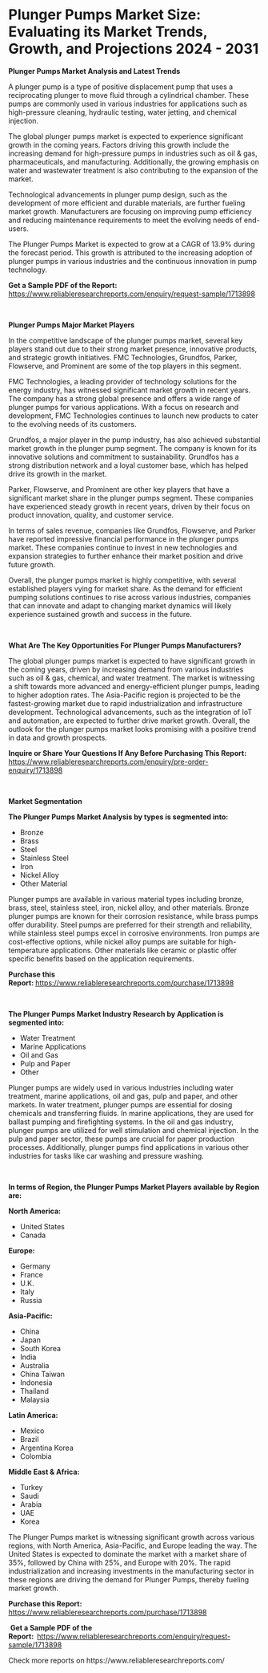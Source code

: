 <p><h1>Plunger Pumps Market Size: Evaluating its Market Trends, Growth, and Projections 2024 - 2031</h1></p><p><strong>Plunger Pumps Market Analysis and Latest Trends</strong></p>
<p><p>A plunger pump is a type of positive displacement pump that uses a reciprocating plunger to move fluid through a cylindrical chamber. These pumps are commonly used in various industries for applications such as high-pressure cleaning, hydraulic testing, water jetting, and chemical injection.</p><p>The global plunger pumps market is expected to experience significant growth in the coming years. Factors driving this growth include the increasing demand for high-pressure pumps in industries such as oil & gas, pharmaceuticals, and manufacturing. Additionally, the growing emphasis on water and wastewater treatment is also contributing to the expansion of the market.</p><p>Technological advancements in plunger pump design, such as the development of more efficient and durable materials, are further fueling market growth. Manufacturers are focusing on improving pump efficiency and reducing maintenance requirements to meet the evolving needs of end-users.</p><p>The Plunger Pumps Market is expected to grow at a CAGR of 13.9% during the forecast period. This growth is attributed to the increasing adoption of plunger pumps in various industries and the continuous innovation in pump technology.</p></p>
<p><strong>Get a Sample PDF of the Report:&nbsp;</strong> <a href="https://www.reliableresearchreports.com/enquiry/request-sample/1713898">https://www.reliableresearchreports.com/enquiry/request-sample/1713898</a></p>
<p>&nbsp;</p>
<p><strong>Plunger Pumps Major Market Players</strong></p>
<p><p>In the competitive landscape of the plunger pumps market, several key players stand out due to their strong market presence, innovative products, and strategic growth initiatives. FMC Technologies, Grundfos, Parker, Flowserve, and Prominent are some of the top players in this segment.</p><p>FMC Technologies, a leading provider of technology solutions for the energy industry, has witnessed significant market growth in recent years. The company has a strong global presence and offers a wide range of plunger pumps for various applications. With a focus on research and development, FMC Technologies continues to launch new products to cater to the evolving needs of its customers.</p><p>Grundfos, a major player in the pump industry, has also achieved substantial market growth in the plunger pump segment. The company is known for its innovative solutions and commitment to sustainability. Grundfos has a strong distribution network and a loyal customer base, which has helped drive its growth in the market.</p><p>Parker, Flowserve, and Prominent are other key players that have a significant market share in the plunger pumps segment. These companies have experienced steady growth in recent years, driven by their focus on product innovation, quality, and customer service.</p><p>In terms of sales revenue, companies like Grundfos, Flowserve, and Parker have reported impressive financial performance in the plunger pumps market. These companies continue to invest in new technologies and expansion strategies to further enhance their market position and drive future growth.</p><p>Overall, the plunger pumps market is highly competitive, with several established players vying for market share. As the demand for efficient pumping solutions continues to rise across various industries, companies that can innovate and adapt to changing market dynamics will likely experience sustained growth and success in the future.</p></p>
<p>&nbsp;</p>
<p><strong>What Are The Key Opportunities For Plunger Pumps Manufacturers?</strong></p>
<p><p>The global plunger pumps market is expected to have significant growth in the coming years, driven by increasing demand from various industries such as oil & gas, chemical, and water treatment. The market is witnessing a shift towards more advanced and energy-efficient plunger pumps, leading to higher adoption rates. The Asia-Pacific region is projected to be the fastest-growing market due to rapid industrialization and infrastructure development. Technological advancements, such as the integration of IoT and automation, are expected to further drive market growth. Overall, the outlook for the plunger pumps market looks promising with a positive trend in data and growth prospects.</p></p>
<p><strong>Inquire or Share Your Questions If Any Before Purchasing This Report:</strong> <a href="https://www.reliableresearchreports.com/enquiry/pre-order-enquiry/1713898">https://www.reliableresearchreports.com/enquiry/pre-order-enquiry/1713898</a></p>
<p>&nbsp;</p>
<p><strong>Market Segmentation</strong></p>
<p><strong>The Plunger Pumps Market Analysis by types is segmented into:</strong></p>
<p><ul><li>Bronze</li><li>Brass</li><li>Steel</li><li>Stainless Steel</li><li>Iron</li><li>Nickel Alloy</li><li>Other Material</li></ul></p>
<p><p>Plunger pumps are available in various material types including bronze, brass, steel, stainless steel, iron, nickel alloy, and other materials. Bronze plunger pumps are known for their corrosion resistance, while brass pumps offer durability. Steel pumps are preferred for their strength and reliability, while stainless steel pumps excel in corrosive environments. Iron pumps are cost-effective options, while nickel alloy pumps are suitable for high-temperature applications. Other materials like ceramic or plastic offer specific benefits based on the application requirements.</p></p>
<p><strong>Purchase this Report:&nbsp;</strong><a href="https://www.reliableresearchreports.com/purchase/1713898">https://www.reliableresearchreports.com/purchase/1713898</a></p>
<p>&nbsp;</p>
<p><strong>The Plunger Pumps Market Industry Research by Application is segmented into:</strong></p>
<p><ul><li>Water Treatment</li><li>Marine Applications</li><li>Oil and Gas</li><li>Pulp and Paper</li><li>Other</li></ul></p>
<p><p>Plunger pumps are widely used in various industries including water treatment, marine applications, oil and gas, pulp and paper, and other markets. In water treatment, plunger pumps are essential for dosing chemicals and transferring fluids. In marine applications, they are used for ballast pumping and firefighting systems. In the oil and gas industry, plunger pumps are utilized for well stimulation and chemical injection. In the pulp and paper sector, these pumps are crucial for paper production processes. Additionally, plunger pumps find applications in various other industries for tasks like car washing and pressure washing.</p></p>
<p>&nbsp;</p>
<p><strong>In terms of Region, the Plunger Pumps Market Players available by Region are:</strong></p>
<p>
    <p> <strong> North America: </strong>
        <ul>
            <li>United States</li>
            <li>Canada</li>
        </ul>
        </p> 
    <p> <strong> Europe: </strong>
        <ul>
            <li>Germany</li>
            <li>France</li>
            <li>U.K.</li>
            <li>Italy</li>
            <li>Russia</li>
        </ul>
        </p> 
    <p> <strong> Asia-Pacific: </strong>
        <ul>
            <li>China</li>
            <li>Japan</li>
            <li>South Korea</li>
            <li>India</li>
            <li>Australia</li>
            <li>China Taiwan</li>
            <li>Indonesia</li>
            <li>Thailand</li>
            <li>Malaysia</li>
        </ul>
        </p> 
    <p> <strong> Latin America: </strong>
        <ul>
            <li>Mexico</li>
            <li>Brazil</li>
            <li>Argentina Korea</li>
            <li>Colombia</li>
        </ul>
        </p> 
    <p> <strong> Middle East & Africa: </strong>
        <ul>
            <li>Turkey</li>
            <li>Saudi</li>
            <li>Arabia</li>
            <li>UAE</li>
            <li>Korea</li>
        </ul>
    </p>
    </p>
<p><p>The Plunger Pumps market is witnessing significant growth across various regions, with North America, Asia-Pacific, and Europe leading the way. The United States is expected to dominate the market with a market share of 35%, followed by China with 25%, and Europe with 20%. The rapid industrialization and increasing investments in the manufacturing sector in these regions are driving the demand for Plunger Pumps, thereby fueling market growth.</p></p>
<p><strong>Purchase this Report: </strong><a href="https://www.reliableresearchreports.com/purchase/1713898">https://www.reliableresearchreports.com/purchase/1713898</a></p>
<p>&nbsp;<strong>Get a Sample PDF of the Report:&nbsp;&nbsp;</strong><a href="https://www.reliableresearchreports.com/enquiry/request-sample/1713898">https://www.reliableresearchreports.com/enquiry/request-sample/1713898</a></p>
<p><strong></strong></p>
<p>Check more reports on https://www.reliableresearchreports.com/</p>